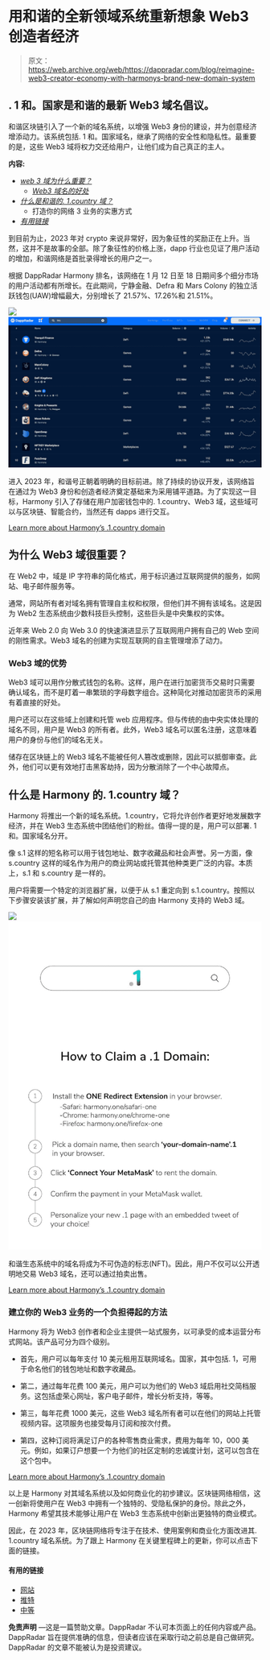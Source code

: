 # 用和谐的全新领域系统重新想象 Web3 创造者经济

> 原文：<https://web.archive.org/web/https://dappradar.com/blog/reimagine-web3-creator-economy-with-harmonys-brand-new-domain-system>

## . 1 和。国家是和谐的最新 Web3 域名倡议。

和谐区块链引入了一个新的域名系统，以增强 Web3 身份的建设，并为创意经济增添动力。该系统包括. 1 和。国家域名，继承了网络的安全性和隐私性。最重要的是，这些 Web3 域将权力交还给用户，让他们成为自己真正的主人。

**内容:**

*   *[web 3 域为什么重要？](https://web.archive.org/web/20230128214233/https://dappradar.com/blog/reimagine-web3-creator-economy-with-harmonys-brand-new-domain-system/#why)*
    *   *[Web3 域名的好处](https://web.archive.org/web/20230128214233/https://dappradar.com/blog/reimagine-web3-creator-economy-with-harmonys-brand-new-domain-system/#benefits)*
*   *[什么是和谐的. 1.country 域？](https://web.archive.org/web/20230128214233/https://dappradar.com/blog/reimagine-web3-creator-economy-with-harmonys-brand-new-domain-system/#what)*
    *   打造你的网络 3 业务的实惠方式
*   *[有用链接](https://web.archive.org/web/20230128214233/https://dappradar.com/blog/reimagine-web3-creator-economy-with-harmonys-brand-new-domain-system/#links)*

到目前为止，2023 年对 crypto 来说非常好，因为象征性的奖励正在上升。当然，这并不是故事的全部。除了象征性的价格上涨，dapp 行业也见证了用户活动的增加，和谐网络是首批录得增长的用户之一。

根据 DappRadar Harmony 排名，该网络在 1 月 12 日至 18 日期间多个细分市场的用户活动都有所增长。在此期间，宁静金融、Defra 和 Mars Colony 的独立活跃钱包(UAW)增幅最大，分别增长了 21.57%、17.26%和 21.51%。

![](img/02034574f54ebf6eb341eb8e838b6526.png)![](img/8df1a67df899846029da0db8c6e6292d.png)

进入 2023 年，和谐号正朝着明确的目标前进。除了持续的协议开发，该网络旨在通过为 Web3 身份和创造者经济奠定基础来为采用铺平道路。为了实现这一目标，Harmony 引入了存储在用户加密钱包中的. 1.country、Web3 域，这些域可以与区块链、智能合约，当然还有 dapps 进行交互。

[Learn more about Harmony’s .1.country domain](https://web.archive.org/web/20230128214233/https://open.harmony.one/1-and-country-for-creator-economy)

## 为什么 Web3 域很重要？

在 Web2 中，域是 IP 字符串的简化格式，用于标识通过互联网提供的服务，如网站、电子邮件服务等。

通常，网站所有者对域名拥有管理自主权和权限，但他们并不拥有该域名。这是因为 Web2 生态系统由少数科技巨头控制，这些巨头是中央集权的实体。

近年来 Web 2.0 向 Web 3.0 的快速演进显示了互联网用户拥有自己的 Web 空间的刚性需求。Web3 域名的创建为实现互联网的自主管理增添了动力。

### Web3 域的优势

Web3 域可以用作分散式钱包的名称。这样，用户在进行加密货币交易时只需要确认域名，而不是盯着一串繁琐的字母数字组合。这种简化对推动加密货币的采用有着直接的好处。

用户还可以在这些域上创建和托管 web 应用程序。但与传统的由中央实体处理的域名不同，用户是 Web3 的所有者。此外，Web3 域名可以匿名注册，这意味着用户的身份与他们的域名无关。

储存在区块链上的 Web3 域名不能被任何人篡改或删除，因此可以抵御审查。此外，他们可以更有效地打击黑客劫持，因为分散消除了一个中心故障点。

## 什么是 Harmony 的. 1.country 域？

Harmony 将推出一个新的域名系统。1.country，它将允许创作者更好地发展数字经济，并在 Web3 生态系统中团结他们的粉丝。值得一提的是，用户可以部署. 1 和。国家域名分开。

像 s.1 这样的短名称可以用于钱包地址、数字收藏品和社会声誉。另一方面，像 s.country 这样的域名作为用户的商业网站或托管其他种类更广泛的内容。本质上，s.1 和 s.country 是一样的。

用户将需要一个特定的浏览器扩展，以便于从 s.1 重定向到 s.1.country。按照以下步骤安装该扩展，并了解如何声明您自己的由 Harmony 支持的 Web3 域。

![](img/14e544aaf4d0dd9839e08177706563fd.png)![](img/8fb43cda788c892aa486b836564c84ef.png)

和谐生态系统中的域名将成为不可伪造的标志(NFT)。因此，用户不仅可以公开透明地交易 Web3 域名，还可以通过拍卖出售。

[Learn more about Harmony’s .1.country domain](https://web.archive.org/web/20230128214233/https://open.harmony.one/1-and-country-for-creator-economy)

### 建立你的 Web3 业务的一个负担得起的方法

Harmony 将为 Web3 创作者和企业主提供一站式服务，以可承受的成本运营分布式网站。该产品可分为四个级别。

*   首先，用户可以每年支付 10 美元租用互联网域名。国家，其中包括. 1，可用于命名他们的钱包地址和数字收藏品。

*   第二，通过每年花费 100 美元，用户可以为他们的 Web3 域启用社交简档服务。这包括虚荣心网址，客户电子邮件，增长分析支持，等等。

*   第三，每年花费 1000 美元，这些 Web3 域名所有者可以在他们的网站上托管视频内容。这项服务也接受每月订阅和按次付费。

*   第四，这种订阅将满足订户的各种零售商业需求，费用为每年 10，000 美元。例如，如果订户想要一个为他们的社区定制的忠诚度计划，这可以包含在这个包中。

[Learn more about Harmony’s .1.country domain](https://web.archive.org/web/20230128214233/https://open.harmony.one/1-and-country-for-creator-economy)

以上是 Harmony 对其域名系统以及如何商业化的初步建议。区块链网络相信，这一创新将使用户在 Web3 中拥有一个独特的、受隐私保护的身份。除此之外，Harmony 希望其技术能够让用户在 Web3 生态系统中创新出更独特的商业模式。

因此，在 2023 年，区块链网络将专注于在技术、使用案例和商业化方面改进其. 1.country 域名系统。为了跟上 Harmony 在关键里程碑上的更新，你可以点击下面的链接。

#### 有用的链接

*   [网站](https://web.archive.org/web/20230128214233/https://www.harmony.one/)
*   [推特](https://web.archive.org/web/20230128214233/https://twitter.com/harmonyprotocol?s=20&t=WecuQNR4JAEUojT3Dlqg8g)
*   [中等](https://web.archive.org/web/20230128214233/https://medium.com/harmony-one)

**免责声明** —这是一篇赞助文章。DappRadar 不认可本页面上的任何内容或产品。DappRadar 旨在提供准确的信息，但读者应该在采取行动之前总是自己做研究。DappRadar 的文章不能被认为是投资建议。